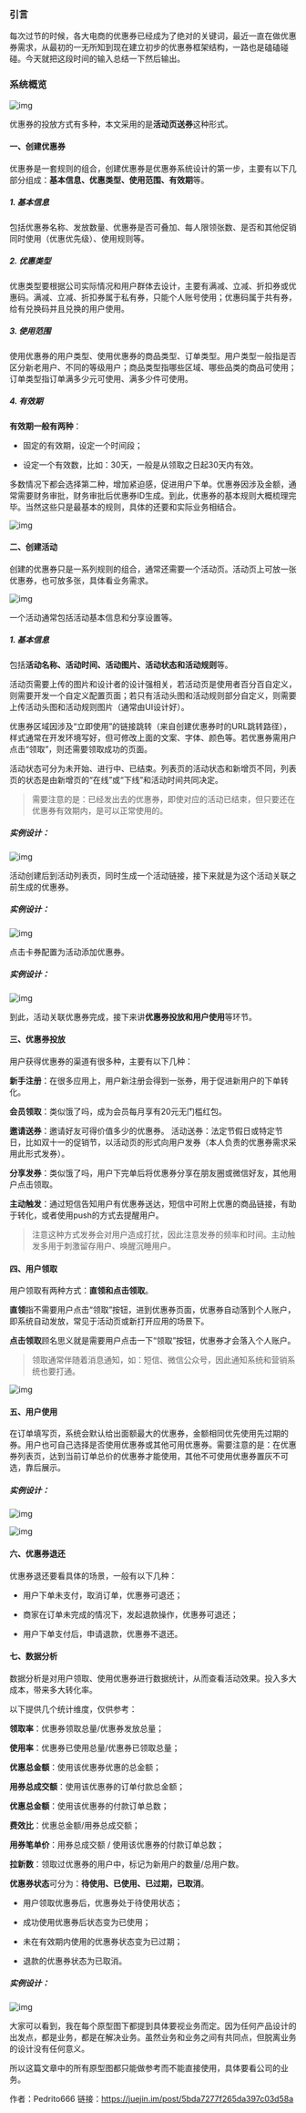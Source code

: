 ### 引言

每次过节的时候，各大电商的优惠券已经成为了绝对的关键词，最近一直在做优惠券需求，从最初的一无所知到现在建立初步的优惠券框架结构，一路也是磕磕碰碰。今天就把这段时间的输入总结一下然后输出。

### 系统概览

![img](https://mmbiz.qpic.cn/mmbiz/3wiaHiab86pHHWwRJSYic0u39fZQ9SDteKXN6zsEk8USO3eYXXNmnTYU4UtgRTZGotcO4zt7pmuqwBouGlbzsVEeQ/?wx_fmt=other)

优惠券的投放方式有多种，本文采用的是**活动页送券**这种形式。

#### 一、创建优惠券

优惠券是一套规则的组合，创建优惠券是优惠券系统设计的第一步，主要有以下几部分组成：**基本信息、优惠类型、使用范围、有效期**等。

##### 1.  基本信息

   包括优惠券名称、发放数量、优惠券是否可叠加、每人限领张数、是否和其他促销同时使用（优惠优先级）、使用规则等。

##### 2.  优惠类型

优惠类型要根据公司实际情况和用户群体去设计，主要有满减、立减、折扣券或优惠码。满减、立减、折扣券属于私有券，只能个人账号使用；优惠码属于共有券，给有兑换码并且兑换的用户使用。

##### 3.  使用范围

使用优惠券的用户类型、使用优惠券的商品类型、订单类型。用户类型一般指是否区分新老用户、不同的等级用户；商品类型指哪些区域、哪些品类的商品可使用；订单类型指订单满多少元可使用、满多少件可使用。

##### 4.  有效期

**有效期一般有两种**：

* 固定的有效期，设定一个时间段；

* 设定一个有效数，比如：30天，一般是从领取之日起30天内有效。 

多数情况下都会选择第二种，增加紧迫感，促进用户下单。优惠券因涉及金额，通常需要财务审批，财务审批后优惠券ID生成。到此，优惠券的基本规则大概梳理完毕。当然这些只是最基本的规则，具体的还要和实际业务相结合。

![img](https://mmbiz.qpic.cn/mmbiz/3wiaHiab86pHHWwRJSYic0u39fZQ9SDteKXnqIpWwHkpT3ic2kl5ibThDQ59n1XUeoc9LDhpjM9yNhSS4lIAvGsLK0w/?wx_fmt=other)

#### 二、创建活动

创建的优惠券只是一系列规则的组合，通常还需要一个活动页。活动页上可放一张优惠券，也可放多张，具体看业务需求。

![img](https://mmbiz.qpic.cn/mmbiz/3wiaHiab86pHHWwRJSYic0u39fZQ9SDteKX8JnRSxvN3lSbFn7iaeicVgN8Ex7ibLe26UyCqJ1LN5JGuEYwHeWkFpkicQ/?wx_fmt=other)

一个活动通常包括活动基本信息和分享设置等。

##### 1.  基本信息

包括**活动名称、活动时间、活动图片、活动状态和活动规则**等。

活动页需要上传的图片和设计者的设计强相关，若活动页是使用者百分百自定义，则需要开发一个自定义配置页面；若只有活动头图和活动规则部分自定义，则需要上传活动头图和活动规则图片（通常由UI设计好）。

优惠券区域因涉及“立即使用”的链接跳转（来自创建优惠券时的URL跳转路径），样式通常在开发环境写好，但可修改上面的文案、字体、颜色等。若优惠券需用户点击“领取”，则还需要领取成功的页面。

活动状态可分为未开始、进行中、已结束。列表页的活动状态和新增页不同，列表页的状态是由新增页的“在线”或“下线”和活动时间共同决定。

> 需要注意的是：已经发出去的优惠券，即使对应的活动已结束，但只要还在优惠券有效期内，是可以正常使用的。

##### 实例设计：

![img](https://mmbiz.qpic.cn/mmbiz/3wiaHiab86pHHWwRJSYic0u39fZQ9SDteKXRCeQiaB2VHOS2Yiaz5K7gibY78mibiau6K6DFibgiaGC3he8HHEDJknKdt7iaQ/?wx_fmt=other)

活动创建后到活动列表页，同时生成一个活动链接，接下来就是为这个活动关联之前生成的优惠券。

##### 实例设计：

![img](https://mmbiz.qpic.cn/mmbiz/3wiaHiab86pHHWwRJSYic0u39fZQ9SDteKX9L7j0NZoAsOP3h1CyC3ibnIicetqrMUzxrxcxgyEQxOY8iaIPKIs7EJFA/?wx_fmt=other)

点击卡券配置为活动添加优惠券。

##### 实例设计：

![img](https://mmbiz.qpic.cn/mmbiz/3wiaHiab86pHHWwRJSYic0u39fZQ9SDteKXGUlEBUcqBxfsVROMfWFEPzicMOkZ9LibFofaGPtZRkIkoloBTicvavX7Q/?wx_fmt=other)

到此，活动关联优惠券完成，接下来讲**优惠券投放和用户使用**等环节。 

#### 三、优惠券投放

用户获得优惠券的渠道有很多种，主要有以下几种：

**新手注册**：在很多应用上，用户新注册会得到一张券，用于促进新用户的下单转化。 

**会员领取**：类似饿了吗，成为会员每月享有20元无门槛红包。 

**邀请送券**：邀请好友可得价值多少的优惠券。 活动送券：法定节假日或特定节日，比如双十一的促销节，以活动页的形式向用户发券（本人负责的优惠券需求采用此形式发券）。 

**分享发券**：类似饿了吗，用户下完单后将优惠券分享在朋友圈或微信好友，其他用户点击领取。 

**主动触发**：通过短信告知用户有优惠券送达，短信中可附上优惠的商品链接，有助于转化，或者使用push的方式去提醒用户。

> 注意这种方式发券会对用户造成打扰，因此注意发券的频率和时间。主动触发多用于刺激留存用户、唤醒沉睡用户。 

#### 四、用户领取

用户领取有两种方式：**直领和点击领取**。

**直领**指不需要用户点击“领取”按钮，进到优惠券页面，优惠券自动落到个人账户，即系统自动发放，常见于活动页或新打开应用的场景下。

**点击领取**顾名思义就是需要用户点击一下“领取”按钮，优惠券才会落入个人账户。 

> 领取通常伴随着消息通知，如：短信、微信公众号，因此通知系统和营销系统也要打通。

![img](https://mmbiz.qpic.cn/mmbiz/3wiaHiab86pHHWwRJSYic0u39fZQ9SDteKX5WZ8AErM2BtcQM2yoC2r6b7RQkGKZcTBDwtVckzYaWhib9viaedcaeeQ/?wx_fmt=other)

#### 五、用户使用

在订单填写页，系统会默认给出面额最大的优惠券，金额相同优先使用先过期的券。用户也可自己选择是否使用优惠券或其他可用优惠券。需要注意的是：在优惠券列表页，达到当前订单总价的优惠券才能使用，其他不可使用优惠券置灰不可选，靠后展示。

##### 实例设计：

![img](https://mmbiz.qpic.cn/mmbiz/3wiaHiab86pHHWwRJSYic0u39fZQ9SDteKXbe5q0d0D06MmGjCuvTHqLfObRbicA5Xf7OJZDunciaUchct4cQIw1RYg/?wx_fmt=other)





![img](https://mmbiz.qpic.cn/mmbiz/3wiaHiab86pHHWwRJSYic0u39fZQ9SDteKXIYHN0tPBy9WWlzcfStGia3U5EVqicYWETYlLKPCd5opicQzvrdCAnOGFQ/?wx_fmt=other)

#### 六、优惠券退还

优惠券退还要看具体的场景，一般有以下几种：

* 用户下单未支付，取消订单，优惠券可退还；

* 商家在订单未完成的情况下，发起退款操作，优惠券可退还； 

* 用户下单支付后，申请退款，优惠券不退还。 

#### 七、数据分析

数据分析是对用户领取、使用优惠券进行数据统计，从而查看活动效果。投入多大成本，带来多大转化率。

以下提供几个统计维度，仅供参考：

**领取率**：优惠券领取总量/优惠券发放总量； 

**使用率**：优惠券已使用总量/优惠券已领取总量； 

**优惠总金额**：使用该优惠券优惠的总金额； 

**用券总成交额**：使用该优惠券的订单付款总金额； 

**优惠总金额**：使用该优惠券的付款订单总数； 

**费效比**：优惠总金额/用券总成交额； 

**用券笔单价**：用券总成交额 / 使用该优惠券的付款订单总数； 

**拉新数**：领取过优惠券的用户中，标记为新用户的数量/总用户数。 



**优惠券状态**可分为：**待使用、已使用、已过期，已取消**。

* 用户领取优惠券后，优惠券处于待使用状态； 

* 成功使用优惠券后状态变为已使用； 

* 未在有效期内使用的优惠券状态变为已过期； 

* 退款的优惠券状态为已取消。

#####  实例设计：

![img](https://mmbiz.qpic.cn/mmbiz/3wiaHiab86pHHWwRJSYic0u39fZQ9SDteKXd88vIbAxhD0pyMOw7zIjJBMeIFk7UBU2ichPGCMKQiahzbTASNEAT2yA/?wx_fmt=other)

大家可以看到，我在每个原型图下都提到具体要视业务而定。因为任何产品设计的出发点，都是业务，都是在解决业务。虽然业务和业务之间有共同点，但脱离业务的设计没有任何意义。

所以这篇文章中的所有原型图都只能做参考而不能直接使用，具体要看公司的业务。

作者：Pedrito666
链接：https://juejin.im/post/5bda7277f265da397c03d58a